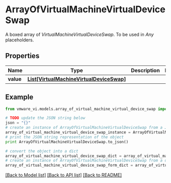 # ArrayOfVirtualMachineVirtualDeviceSwap

A boxed array of *VirtualMachineVirtualDeviceSwap*. To be used in *Any* placeholders. 

## Properties
Name | Type | Description | Notes
------------ | ------------- | ------------- | -------------
**value** | [**List[VirtualMachineVirtualDeviceSwap]**](VirtualMachineVirtualDeviceSwap.md) |  | 

## Example

```python
from vmware_vi.models.array_of_virtual_machine_virtual_device_swap import ArrayOfVirtualMachineVirtualDeviceSwap

# TODO update the JSON string below
json = "{}"
# create an instance of ArrayOfVirtualMachineVirtualDeviceSwap from a JSON string
array_of_virtual_machine_virtual_device_swap_instance = ArrayOfVirtualMachineVirtualDeviceSwap.from_json(json)
# print the JSON string representation of the object
print ArrayOfVirtualMachineVirtualDeviceSwap.to_json()

# convert the object into a dict
array_of_virtual_machine_virtual_device_swap_dict = array_of_virtual_machine_virtual_device_swap_instance.to_dict()
# create an instance of ArrayOfVirtualMachineVirtualDeviceSwap from a dict
array_of_virtual_machine_virtual_device_swap_form_dict = array_of_virtual_machine_virtual_device_swap.from_dict(array_of_virtual_machine_virtual_device_swap_dict)
```
[[Back to Model list]](../README.md#documentation-for-models) [[Back to API list]](../README.md#documentation-for-api-endpoints) [[Back to README]](../README.md)


